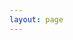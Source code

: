 ```yaml
---
layout: page
---
```


<script setup lang="ts">
import ArticleCard from '../components/MyCard.vue'
</script>

<style scoped>
.page-container {
  max-width: 1200px;
  margin: 0 auto;
  padding: 0 32px;
}
.articles-list {
  display: flex;
  flex-wrap: wrap;
  gap: 24px;
  justify-content: flex-start;
  align-items: stretch;
  margin-top: 24px;
}
</style>

<div class="page-container">
  <div class="articles-list">
    <ArticleCard
      link="/articles/crawl4ai"
      title="crawl4ai：异步爬虫"
      desc="支持css选择器、js预处理，适合AI处理和数据提取。"
      img="/articles/crawl4ai-0.png"
    />
  </div>
</div>

